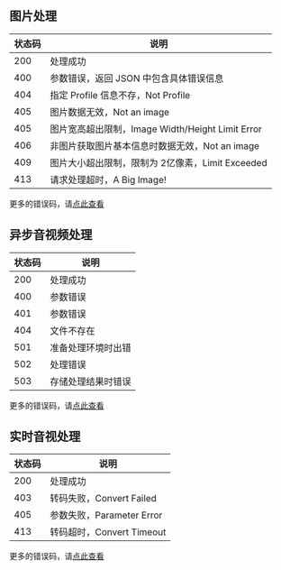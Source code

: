 ## 图片处理

|  状态码      |   说明        |
|-------------|------------- |
| 200         |  处理成功    |
| 400         |  参数错误，返回 JSON 中包含具体错误信息    |
| 404         |  指定 Profile 信息不存，Not Profile    |
| 405         |  图片数据无效，Not an image    |
| 405         |  图片宽高超出限制，Image Width/Height Limit Error    |
| 406         |  非图片获取图片基本信息时数据无效，Not an image    |
| 409         |  图片大小超出限制，限制为 2亿像素，Limit Exceeded    |
| 413         |  请求处理超时，A Big Image!    |

更多的错误码，请[点此查看](/api/errno/#api)

## 异步音视频处理

|  状态码      |   说明        |
|-------------|------------- |
| 200         |  处理成功    |
| 400         |  参数错误    |
| 401         |  参数错误    |
| 404         |  文件不存在    |
| 501         |  准备处理环境时出错    |
| 502         |  处理错误    |
| 503         |  存储处理结果时错误    |


更多的错误码，请[点此查看](/api/errno/#api)

## 实时音视处理

|  状态码      |   说明        |
|-------------|------------- |
| 200         |  处理成功    |
| 403         |  转码失败，Convert Failed    |
| 405         |  参数失败，Parameter Error    |
| 413         |  转码超时，Convert Timeout    |

更多的错误码，请[点此查看](/api/errno/#api)